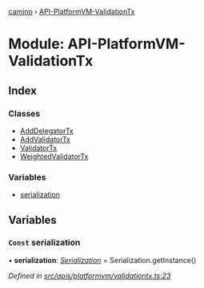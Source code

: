 [camino](../README.md) › [API-PlatformVM-ValidationTx](api_platformvm_validationtx.md)

# Module: API-PlatformVM-ValidationTx

## Index

### Classes

* [AddDelegatorTx](../classes/api_platformvm_validationtx.adddelegatortx.md)
* [AddValidatorTx](../classes/api_platformvm_validationtx.addvalidatortx.md)
* [ValidatorTx](../classes/api_platformvm_validationtx.validatortx.md)
* [WeightedValidatorTx](../classes/api_platformvm_validationtx.weightedvalidatortx.md)

### Variables

* [serialization](api_platformvm_validationtx.md#const-serialization)

## Variables

### `Const` serialization

• **serialization**: *[Serialization](../classes/utils_serialization.serialization.md)* = Serialization.getInstance()

*Defined in [src/apis/platformvm/validationtx.ts:23](https://github.com/chain4travel/caminojs/blob/ca67b81/src/apis/platformvm/validationtx.ts#L23)*
